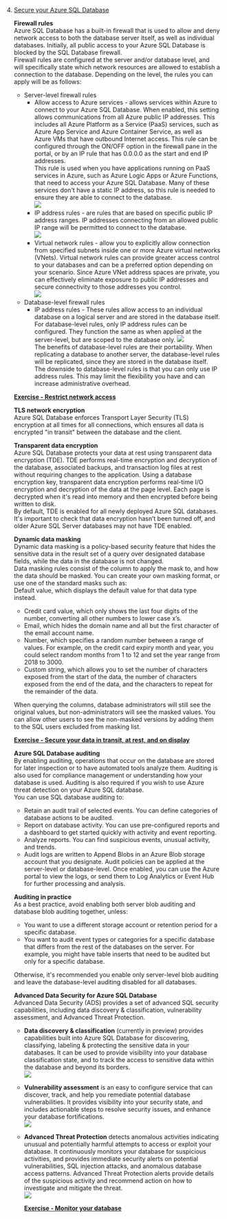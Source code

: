 4. [Secure your Azure SQL Database](https://docs.microsoft.com/en-us/learn/modules/secure-your-azure-sql-database/)
    
    **Firewall rules**<br/>
    Azure SQL Database has a built-in firewall that is used to allow and deny network access to both the database server itself, as well as individual databases. Initially, all public access to your Azure SQL Database is blocked by the SQL Database firewall.<br/>
    Firewall rules are configured at the server and/or database level, and will specifically state which network resources are allowed to establish a connection to the database. Depending on the level, the rules you can apply will be as follows:
    - Server-level firewall rules
        - Allow access to Azure services - allows services within Azure to connect to your Azure SQL Database. When enabled, this setting allows communications from all Azure public IP addresses. This includes all Azure Platform as a Service (PaaS) services, such as Azure App Service and Azure Container Service, as well as Azure VMs that have outbound Internet access. This rule can be configured through the ON/OFF option in the firewall pane in the portal, or by an IP rule that has 0.0.0.0 as the start and end IP addresses.<br/>
        This rule is used when you have applications running on PaaS services in Azure, such as Azure Logic Apps or Azure Functions, that need to access your Azure SQL Database. Many of these services don't have a static IP address, so this rule is needed to ensure they are able to connect to the database.<br/>
        ![](https://docs.microsoft.com/en-gb/learn/modules/secure-your-azure-sql-database/media/2-allow-azure-services.png)<br/>
        - IP address rules - are rules that are based on specific public IP address ranges. IP addresses connecting from an allowed public IP range will be permitted to connect to the database.<br/>
        ![](https://docs.microsoft.com/en-gb/learn/modules/secure-your-azure-sql-database/media/2-server-ip-rule-1.png)<br/>
        - Virtual network rules - allow you to explicitly allow connection from specified subnets inside one or more Azure virtual networks (VNets). Virtual network rules can provide greater access control to your databases and can be a preferred option depending on your scenario. Since Azure VNet address spaces are private, you can effectively eliminate exposure to public IP addresses and secure connectivity to those addresses you control.<br/>
        ![](https://docs.microsoft.com/en-gb/learn/modules/secure-your-azure-sql-database/media/2-vnet-rule.png)<br/>
    - Database-level firewall rules
        - IP address rules - These rules allow access to an individual database on a logical server and are stored in the database itself. For database-level rules, only IP address rules can be configured. They function the same as when applied at the server-level, but are scoped to the database only.
        ![](https://docs.microsoft.com/en-gb/learn/modules/secure-your-azure-sql-database/media/2-db-ip-rule-1.png)<br/>
        The benefits of database-level rules are their portability. When replicating a database to another server, the database-level rules will be replicated, since they are stored in the database itself.<br/>
        The downside to database-level rules is that you can only use IP address rules. This may limit the flexibility you have and can increase administrative overhead.
        
    [**Exercise - Restrict network access**](https://docs.microsoft.com/en-gb/learn/modules/secure-your-azure-sql-database/2-restrict-network-access)
    
    
    **TLS network encryption**<br/>
    Azure SQL Database enforces Transport Layer Security (TLS) encryption at all times for all connections, which ensures all data is encrypted "in transit" between the database and the client.
    
    **Transparent data encryption**<br/>
    Azure SQL Database protects your data at rest using transparent data encryption (TDE). TDE performs real-time encryption and decryption of the database, associated backups, and transaction log files at rest without requiring changes to the application. Using a database encryption key, transparent data encryption performs real-time I/O encryption and decryption of the data at the page level. Each page is decrypted when it's read into memory and then encrypted before being written to disk.<br/>
    By default, TDE is enabled for all newly deployed Azure SQL databases. It's important to check that data encryption hasn’t been turned off, and older Azure SQL Server databases may not have TDE enabled.
    
    **Dynamic data masking**<br/>
    Dynamic data masking is a policy-based security feature that hides the sensitive data in the result set of a query over designated database fields, while the data in the database is not changed.<br/>
    Data masking rules consist of the column to apply the mask to, and how the data should be masked. You can create your own masking format, or use one of the standard masks such as:<br/>
    Default value, which displays the default value for that data type instead.
    - Credit card value, which only shows the last four digits of the number, converting all other numbers to lower case x’s.
    - Email, which hides the domain name and all but the first character of the email account name.
    - Number, which specifies a random number between a range of values. For example, on the credit card expiry month and year, you could select random months from 1 to 12 and set the year range from 2018 to 3000.
    - Custom string, which allows you to set the number of characters exposed from the start of the data, the number of characters exposed from the end of the data, and the characters to repeat for the remainder of the data.
    
    When querying the columns, database administrators will still see the original values, but non-administrators will see the masked values. You can allow other users to see the non-masked versions by adding them to the SQL users excluded from masking list.
    
    [**Exercise - Secure your data in transit, at rest, and on display**](https://docs.microsoft.com/en-gb/learn/modules/secure-your-azure-sql-database/4-data-security)
    
    **Azure SQL Database auditing**<br/>
    By enabling auditing, operations that occur on the database are stored for later inspection or to have automated tools analyze them. Auditing is also used for compliance management or understanding how your database is used. Auditing is also required if you wish to use Azure threat detection on your Azure SQL database.<br/>
    You can use SQL database auditing to:
    - Retain an audit trail of selected events. You can define categories of database actions to be audited.
    - Report on database activity. You can use pre-configured reports and a dashboard to get started quickly with activity and event reporting.
    - Analyze reports. You can find suspicious events, unusual activity, and trends.
    - Audit logs are written to Append Blobs in an Azure Blob storage account that you designate. Audit policies can be applied at the server-level or database-level. Once enabled, you can use the Azure portal to view the logs, or send them to Log Analytics or Event Hub for further processing and analysis.
    
    **Auditing in practice**<br/>
    As a best practice, avoid enabling both server blob auditing and database blob auditing together, unless:
    - You want to use a different storage account or retention period for a specific database.
    - You want to audit event types or categories for a specific database that differs from the rest of the databases on the server. For example, you might have table inserts that need to be audited but only for a specific database.
    
    Otherwise, it's recommended you enable only server-level blob auditing and leave the database-level auditing disabled for all databases.
    
    **Advanced Data Security for Azure SQL Database**<br/>
    Advanced Data Security (ADS) provides a set of advanced SQL security capabilities, including data discovery & classification, vulnerability assessment, and Advanced Threat Protection.
    - **Data discovery & classification** (currently in preview) provides capabilities built into Azure SQL Database for discovering, classifying, labeling & protecting the sensitive data in your databases. It can be used to provide visibility into your database classification state, and to track the access to sensitive data within the database and beyond its borders.<br/>
    ![](https://docs.microsoft.com/en-gb/learn/modules/secure-your-azure-sql-database/media/5-data-discovery-and-classification.png)<br/>
    - **Vulnerability assessment** is an easy to configure service that can discover, track, and help you remediate potential database vulnerabilities. It provides visibility into your security state, and includes actionable steps to resolve security issues, and enhance your database fortifications.<br/>
    ![](https://docs.microsoft.com/en-gb/learn/modules/secure-your-azure-sql-database/media/5-vulnerability-assessment-dashboard.png)<br/>
    - **Advanced Threat Protection** detects anomalous activities indicating unusual and potentially harmful attempts to access or exploit your database. It continuously monitors your database for suspicious activities, and provides immediate security alerts on potential vulnerabilities, SQL injection attacks, and anomalous database access patterns. Advanced Threat Protection alerts provide details of the suspicious activity and recommend action on how to investigate and mitigate the threat.<br/>
    ![](https://docs.microsoft.com/en-gb/learn/modules/secure-your-azure-sql-database/media/5-threat-detection-dashboard.png)

      [**Exercise - Monitor your database**](https://docs.microsoft.com/en-gb/learn/modules/secure-your-azure-sql-database/5-monitor-your-database)
    
